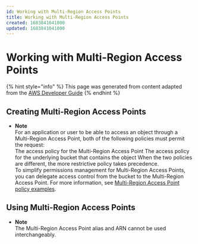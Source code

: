 ```yaml
---
id: Working with Multi-Region Access Points
title: Working with Multi-Region Access Points
created: 1683841041000
updated: 1683841041000
---
```

# Working with Multi-Region Access Points

{% hint style="info" %}
This page was generated from content adapted from the [AWS Developer Guide](https://github.com/awsdocs/amazon-s3-userguide.git)
{% endhint %}

## Creating Multi-Region Access Points

- **Note**  
For an application or user to be able to access an object through a Multi\-Region Access Point, both of the following policies must permit the request:   
The access policy for the Multi\-Region Access Point
The access policy for the underlying bucket that contains the object
When the two policies are different, the more restrictive policy takes precedence\.   
To simplify permissions management for Multi\-Region Access Points, you can delegate access control from the bucket to the Multi\-Region Access Point\. For more information, see [Multi\-Region Access Point policy examples](MultiRegionAccessPointPermissions.md#MultiRegionAccessPointPolicyExamples)\.


## Using Multi-Region Access Points

- **Note**  
The Multi\-Region Access Point alias and ARN cannot be used interchangeably\.

